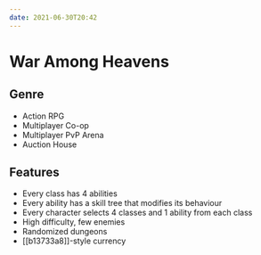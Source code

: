 ```yaml
---
date: 2021-06-30T20:42
---
```


# War Among Heavens

## Genre

- Action RPG
- Multiplayer Co-op
- Multiplayer PvP Arena
- Auction House

## Features

- Every class has 4 abilities
- Every ability has a skill tree that modifies its behaviour
- Every character selects 4 classes and 1 ability from each class
- High difficulty, few enemies
- Randomized dungeons
- [[b13733a8]]-style currency
